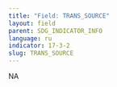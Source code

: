 ```yaml
---
title: "Field: TRANS_SOURCE"
layout: field
parent: SDG_INDICATOR_INFO
language: ru
indicator: 17-3-2
slug: TRANS_SOURCE
---
```

NA